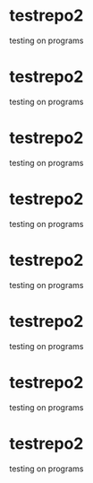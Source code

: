 # testrepo2
testing on programs

# testrepo2
testing on programs

# testrepo2
testing on programs

# testrepo2
testing on programs

# testrepo2
testing on programs

# testrepo2
testing on programs

# testrepo2
testing on programs

# testrepo2
testing on programs

